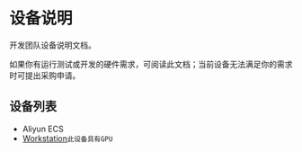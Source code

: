 # 设备说明

开发团队设备说明文档。

如果你有运行测试或开发的硬件需求，可阅读此文档；当前设备无法满足你的需求时可提出采购申请。

## 设备列表

- Aliyun ECS
- [Workstation](./workstation.md)`此设备具有GPU`
